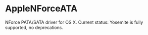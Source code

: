 # AppleNForceATA
NForce PATA/SATA driver for OS X.
Current status: Yosemite is fully supported, no deprecations.
